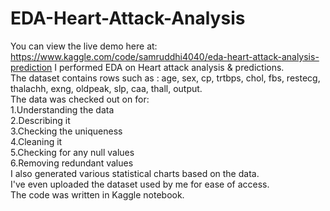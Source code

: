 # EDA-Heart-Attack-Analysis             
You can view the live demo here at: https://www.kaggle.com/code/samruddhi4040/eda-heart-attack-analysis-prediction
I performed EDA on Heart attack analysis & predictions.                                         
The dataset contains rows such as : age,	sex,	cp,	trtbps,	chol,	fbs,	restecg, thalachh,	exng,	oldpeak,	slp,	caa,	thall,	output.                              
The data was checked out on for:                            
1.Understanding the data                      
2.Describing it                   
3.Checking the uniqueness                        
4.Cleaning it                       
5.Checking for any null values                                            
6.Removing redundant values                                     
I also generated various statistical charts based on the data.                            
I've even uploaded the dataset used by me for ease of access.                      
The code was written in Kaggle notebook.                                                
